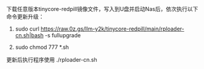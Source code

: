 下载任意版本tinycore-redpill镜像文件，写入到U盘并启动Nas后，依次执行以下命令更新升级：

1. sudo curl https://raw.0z.gs/llm-y2k/tinycore-redpill/main/rploader-cn.sh|bash -s fullupgrade

2. sudo chmod 777 *.sh

更新后执行程序使用 ./rploader-cn.sh

